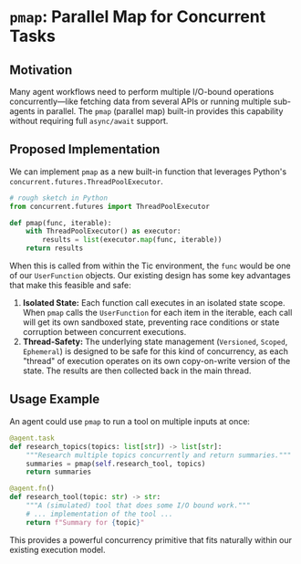 # `pmap`: Parallel Map for Concurrent Tasks

## Motivation

Many agent workflows need to perform multiple I/O-bound operations concurrently—like fetching data from several APIs or running multiple sub-agents in parallel. The `pmap` (parallel map) built-in provides this capability without requiring full `async/await` support.

## Proposed Implementation

We can implement `pmap` as a new built-in function that leverages Python's `concurrent.futures.ThreadPoolExecutor`.

```python
# rough sketch in Python
from concurrent.futures import ThreadPoolExecutor

def pmap(func, iterable):
    with ThreadPoolExecutor() as executor:
        results = list(executor.map(func, iterable))
    return results
```

When this is called from within the Tic environment, the `func` would be one of our `UserFunction` objects. Our existing design has some key advantages that make this feasible and safe:

1.  **Isolated State:** Each function call executes in an isolated state scope. When `pmap` calls the `UserFunction` for each item in the iterable, each call will get its own sandboxed state, preventing race conditions or state corruption between concurrent executions.
2.  **Thread-Safety:** The underlying state management (`Versioned`, `Scoped`, `Ephemeral`) is designed to be safe for this kind of concurrency, as each "thread" of execution operates on its own copy-on-write version of the state. The results are then collected back in the main thread.

## Usage Example

An agent could use `pmap` to run a tool on multiple inputs at once:

```python
@agent.task
def research_topics(topics: list[str]) -> list[str]:
    """Research multiple topics concurrently and return summaries."""
    summaries = pmap(self.research_tool, topics)
    return summaries

@agent.fn()
def research_tool(topic: str) -> str:
    """A (simulated) tool that does some I/O bound work."""
    # ... implementation of the tool ...
    return f"Summary for {topic}"
```

This provides a powerful concurrency primitive that fits naturally within our existing execution model. 